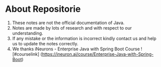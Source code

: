 # About Repositorie

1. These notes are not the official documentation of Java.
2. Notes are made by lots of research and with respect to our understanding.
3. If any mistake or the information is incorrect kindly contact us and help us to update the notes correctly.
4. We thanks iNeurons - Enterprise Java with Spring Boot Course
![#courselink] (https://ineuron.ai/course/Enterprise-Java-with-Spring-Boot)

